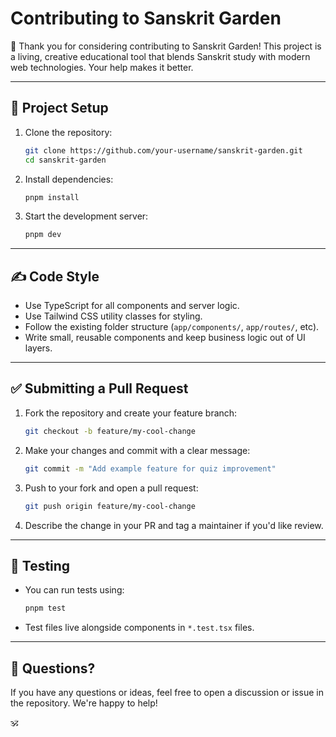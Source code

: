 # Contributing to Sanskrit Garden

🙏 Thank you for considering contributing to Sanskrit Garden! This project is a living, creative educational tool that blends Sanskrit study with modern web technologies. Your help makes it better.

---

## 🧰 Project Setup

1. Clone the repository:

   ```bash
   git clone https://github.com/your-username/sanskrit-garden.git
   cd sanskrit-garden
   ```

2. Install dependencies:

   ```bash
   pnpm install
   ```

3. Start the development server:
   ```bash
   pnpm dev
   ```

---

## ✍️ Code Style

- Use TypeScript for all components and server logic.
- Use Tailwind CSS utility classes for styling.
- Follow the existing folder structure (`app/components/`, `app/routes/`, etc).
- Write small, reusable components and keep business logic out of UI layers.

---

## ✅ Submitting a Pull Request

1. Fork the repository and create your feature branch:

   ```bash
   git checkout -b feature/my-cool-change
   ```

2. Make your changes and commit with a clear message:

   ```bash
   git commit -m "Add example feature for quiz improvement"
   ```

3. Push to your fork and open a pull request:

   ```bash
   git push origin feature/my-cool-change
   ```

4. Describe the change in your PR and tag a maintainer if you'd like review.

---

## 🧪 Testing

- You can run tests using:

  ```bash
  pnpm test
  ```

- Test files live alongside components in `*.test.tsx` files.

---

## 💬 Questions?

If you have any questions or ideas, feel free to open a discussion or issue in the repository. We're happy to help!

🕉️
